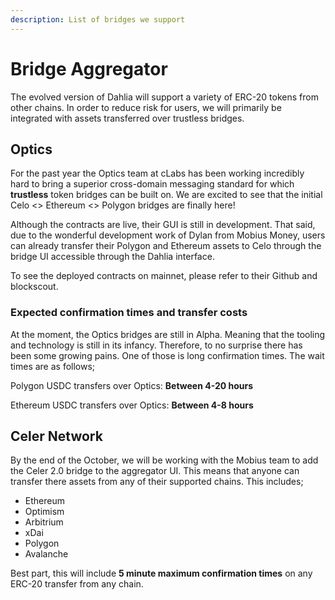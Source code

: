 ```yaml
---
description: List of bridges we support
---
```


# Bridge Aggregator

The evolved version of Dahlia will support a variety of ERC-20 tokens from other chains. In order to reduce risk for users, we will primarily be integrated with assets transferred over trustless bridges.  

## Optics 

For the past year the Optics team at cLabs has been working incredibly hard to bring a superior cross-domain messaging standard for which **trustless** token bridges can be built on. We are excited to see that the initial Celo &lt;&gt; Ethereum &lt;&gt; Polygon bridges are finally here! 

Although the contracts are live, their GUI is still in development. That said, due to the wonderful development work of Dylan from Mobius Money,  users can already transfer their Polygon and Ethereum assets to Celo through the bridge UI accessible through the Dahlia interface.

To see the deployed contracts on mainnet, please refer to their Github and blockscout.

### Expected confirmation times and transfer costs 

At the moment, the Optics bridges are still in Alpha. Meaning that the tooling and technology is still in its infancy. Therefore, to no surprise there has been some growing pains. One of those is long confirmation times. The wait times are as follows;

Polygon USDC transfers over Optics: **Between 4-20 hours**

Ethereum USDC transfers over Optics: **Between 4-8 hours**

## **Celer Network**

By the end of the October, we will be working with the Mobius team to add the Celer 2.0 bridge to the aggregator UI.  This means that anyone can transfer there assets from any of their supported chains. This includes;

* Ethereum
* Optimism
* Arbitrium
* xDai 
* Polygon
* Avalanche

Best part, this will include **5 minute maximum confirmation times** on any ERC-20 transfer from any chain.



